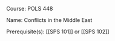 




Course: POLS 448

Name: Conflicts in the Middle East

Prerequisite(s): [[SPS 101]] or [[SPS 102]]